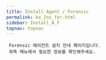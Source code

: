 ```yaml
---
title: Install Agent / Forensic
permalink: ko_Ins_for.html
sidebar: Install_A_F
topnav: topnav
---
```


     Forensic 에이전트 설치 안내 페이지입니다.
     좌측 메뉴에서 필요한 정보를 확인해주세요.
